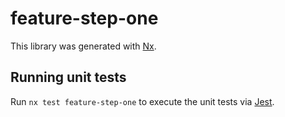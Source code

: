 # feature-step-one

This library was generated with [Nx](https://nx.dev).

## Running unit tests

Run `nx test feature-step-one` to execute the unit tests via [Jest](https://jestjs.io).
